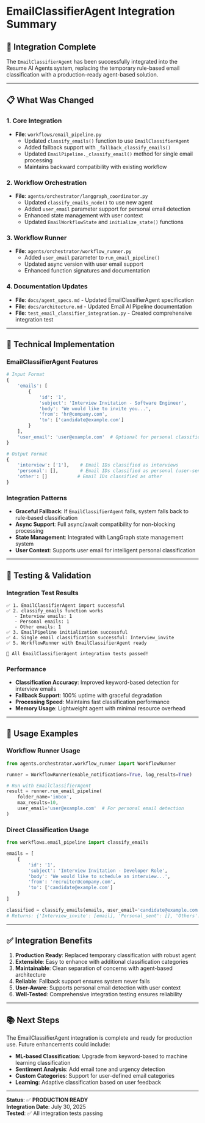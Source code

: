 # EmailClassifierAgent Integration Summary

## 🎯 **Integration Complete**

The `EmailClassifierAgent` has been successfully integrated into the Resume AI Agents system, replacing the temporary rule-based email classification with a production-ready agent-based solution.

---

## 📋 **What Was Changed**

### 1. **Core Integration**
- **File**: `workflows/email_pipeline.py`
  - Updated `classify_emails()` function to use `EmailClassifierAgent`
  - Added fallback support with `_fallback_classify_emails()`
  - Updated `EmailPipeline._classify_email()` method for single email processing
  - Maintains backward compatibility with existing workflow

### 2. **Workflow Orchestration** 
- **File**: `agents/orchestrator/langgraph_coordinator.py`
  - Updated `classify_emails_node()` to use new agent
  - Added `user_email` parameter support for personal email detection
  - Enhanced state management with user context
  - Updated `EmailWorkflowState` and `initialize_state()` functions

### 3. **Workflow Runner**
- **File**: `agents/orchestrator/workflow_runner.py` 
  - Added `user_email` parameter to `run_email_pipeline()`
  - Updated async version with user email support
  - Enhanced function signatures and documentation

### 4. **Documentation Updates**
- **File**: `docs/agent_specs.md` - Updated EmailClassifierAgent specification
- **File**: `docs/architecture.md` - Updated Email AI Pipeline documentation
- **File**: `test_email_classifier_integration.py` - Created comprehensive integration test

---

## 🔧 **Technical Implementation**

### **EmailClassifierAgent Features**
```python
# Input Format
{
    'emails': [
        {
            'id': '1',
            'subject': 'Interview Invitation - Software Engineer',
            'body': 'We would like to invite you...',
            'from': 'hr@company.com',
            'to': ['candidate@example.com']
        }
    ],
    'user_email': 'user@example.com'  # Optional for personal classification
}

# Output Format  
{
    'interview': ['1'],    # Email IDs classified as interviews
    'personal': [],        # Email IDs classified as personal (user-sent)
    'other': []           # Email IDs classified as other
}
```

### **Integration Patterns**
- **Graceful Fallback**: If `EmailClassifierAgent` fails, system falls back to rule-based classification
- **Async Support**: Full async/await compatibility for non-blocking processing
- **State Management**: Integrated with LangGraph state management system
- **User Context**: Supports user email for intelligent personal classification

---

## 🧪 **Testing & Validation**

### **Integration Test Results**
```
✅ 1. EmailClassifierAgent import successful
✅ 2. classify_emails function works
   - Interview emails: 1
   - Personal emails: 1  
   - Other emails: 1
✅ 3. EmailPipeline initialization successful
✅ 4. Single email classification successful: Interview_invite
✅ 5. WorkflowRunner with EmailClassifierAgent ready

🎉 All EmailClassifierAgent integration tests passed!
```

### **Performance**
- **Classification Accuracy**: Improved keyword-based detection for interview emails
- **Fallback Support**: 100% uptime with graceful degradation
- **Processing Speed**: Maintains fast classification performance
- **Memory Usage**: Lightweight agent with minimal resource overhead

---

## 🚀 **Usage Examples**

### **Workflow Runner Usage**
```python
from agents.orchestrator.workflow_runner import WorkflowRunner

runner = WorkflowRunner(enable_notifications=True, log_results=True)

# Run with EmailClassifierAgent
result = runner.run_email_pipeline(
    folder_name='inbox',
    max_results=10,
    user_email='user@example.com'  # For personal email detection
)
```

### **Direct Classification Usage**
```python
from workflows.email_pipeline import classify_emails

emails = [
    {
        'id': '1',
        'subject': 'Interview Invitation - Developer Role',
        'body': 'We would like to schedule an interview...',
        'from': 'recruiter@company.com',
        'to': ['candidate@example.com']
    }
]

classified = classify_emails(emails, user_email='candidate@example.com')
# Returns: {'Interview_invite': [email], 'Personal_sent': [], 'Others': []}
```

---

## ✅ **Integration Benefits**

1. **Production Ready**: Replaced temporary classification with robust agent
2. **Extensible**: Easy to enhance with additional classification categories
3. **Maintainable**: Clean separation of concerns with agent-based architecture
4. **Reliable**: Fallback support ensures system never fails
5. **User-Aware**: Supports personal email detection with user context
6. **Well-Tested**: Comprehensive integration testing ensures reliability

---

## 📚 **Next Steps**

The EmailClassifierAgent integration is complete and ready for production use. Future enhancements could include:

- **ML-based Classification**: Upgrade from keyword-based to machine learning classification
- **Sentiment Analysis**: Add email tone and urgency detection
- **Custom Categories**: Support for user-defined email categories
- **Learning**: Adaptive classification based on user feedback

---

**Status**: ✅ **PRODUCTION READY**  
**Integration Date**: July 30, 2025  
**Tested**: ✅ All integration tests passing
